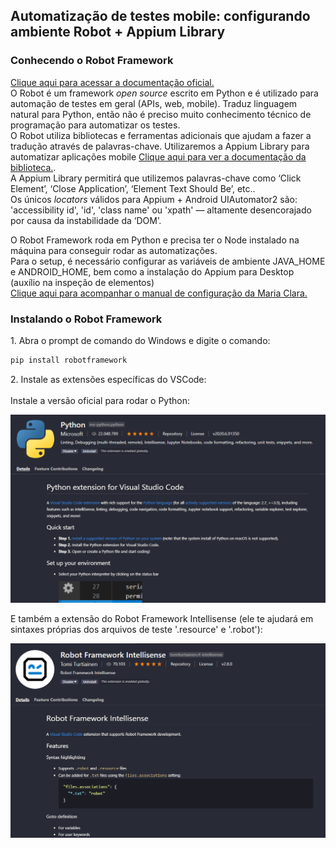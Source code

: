 <h2>
  Automatização de testes mobile: configurando ambiente Robot + Appium Library
</h2>

<h3>
  Conhecendo o Robot Framework
</h3>

<p>
  <a href="https://robotframework.org" target="_blank" rel="noopener noreferrer">Clique aqui para acessar a documentação oficial.</a>
  <br />
  O Robot é um framework <i>open source</i> escrito em Python e é utilizado para automação de testes em geral (APIs, web, mobile). Traduz linguagem natural para Python, então não é preciso muito conhecimento técnico de programação para automatizar os testes.
  <br />
  O Robot utiliza bibliotecas e ferramentas adicionais que ajudam a fazer a tradução através de palavras-chave. Utilizaremos a Appium Library para automatizar aplicações mobile 
  <a href="https://serhatbolsu.github.io/robotframework-appiumlibrary/AppiumLibrary.html" target="_blank" rel="noopener noreferrer">Clique aqui para ver a documentação da biblioteca.</a>. 
  <br />
  A Appium Library permitirá que utilizemos palavras-chave como ‘Click Element’, ‘Close Application’, ‘Element Text Should Be’, etc..
  <br />
  Os únicos <i>locators</i> válidos para Appium + Android UIAutomator2 são: 'accessibility id', 'id', 'class name' ou 'xpath' — altamente desencorajado por causa da instabilidade da ‘DOM’.
</p>

<p>
  O Robot Framework roda em Python e precisa ter o Node instalado na máquina para conseguir rodar as automatizações.
  <br />
  Para o setup, é necessário configurar as variáveis de ambiente JAVA_HOME e ANDROID_HOME, bem como a instalação do Appium para Desktop (auxílio na inspeção de elementos)
  <br />
  <a href="https://github.com/clarabez/appium" target="_blank" rel="noopener noreferrer">Clique aqui para acompanhar o manual de configuração da Maria Clara.</a>
</p>

<h3>
  Instalando o Robot Framework
</h3>

<p>
  1. Abra o prompt de comando do Windows e digite o comando:

  ```bash
  pip install robotframework
  ```
</p>

<p>
  2. Instale as extensões específicas do VSCode:
  <br /><br />
  Instale a versão oficial para rodar o Python:
  <p>
    <img src="./images/robot1.png">
  </p>
  
  E também a extensão do Robot Framework Intellisense (ele te ajudará em sintaxes próprias dos arquivos de teste '.resource' e '.robot'):
  <p>
    <img src="./images/robot2.png">
  </p>
</p>
